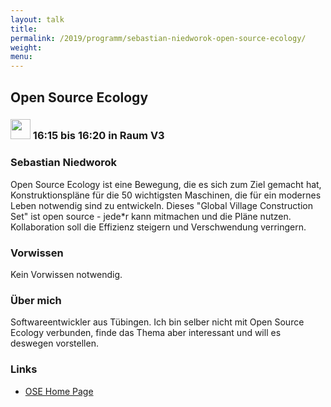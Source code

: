 ```yaml
---
layout: talk
title:
permalink: /2019/programm/sebastian-niedworok-open-source-ecology/
weight:
menu:
---
```

## Open Source Ecology

### <img height = "32" src="../../../images/lightning.svg"> 16:15 bis 16:20 in Raum V3

### Sebastian Niedworok

Open Source Ecology ist eine Bewegung, die es sich zum Ziel gemacht hat, Konstruktionspläne für die 50 wichtigsten Maschinen, die für ein modernes Leben notwendig sind zu entwickeln. Dieses "Global Village Construction Set" ist open source - jede*r kann mitmachen und die Pläne nutzen. Kollaboration soll die Effizienz steigern und Verschwendung verringern.

### Vorwissen

Kein Vorwissen notwendig.

### Über mich

Softwareentwickler aus Tübingen. Ich bin selber nicht mit Open Source Ecology verbunden, finde das Thema aber interessant und will es deswegen vorstellen.

### Links

- <a href="https://www.opensourceecology.org/" target="_blank">OSE Home Page</a>